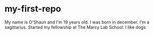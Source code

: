 # my-first-repo
My name is O'Shaun and I'm 19 years old.
I was born in december. I'm a sagittarius.
Started my fellowship at The Marcy Lab School.
I like dogs